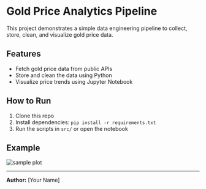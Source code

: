 # Gold Price Analytics Pipeline

This project demonstrates a simple data engineering pipeline to collect, store, clean, and visualize gold price data.

## Features
- Fetch gold price data from public APIs
- Store and clean the data using Python
- Visualize price trends using Jupyter Notebook

## How to Run
1. Clone this repo
2. Install dependencies: `pip install -r requirements.txt`
3. Run the scripts in `src/` or open the notebook

## Example
![sample plot](notebooks/sample_plot.png)

---

**Author:** [Your Name]
